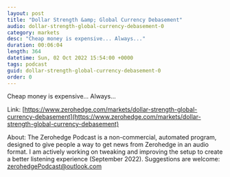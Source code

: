 ```yaml
---
layout: post
title: "Dollar Strength &amp; Global Currency Debasement"
audio: dollar-strength-global-currency-debasement-0
category: markets
desc: "Cheap money is expensive... Always..."
duration: 00:06:04
length: 364
datetime: Sun, 02 Oct 2022 15:54:00 +0000
tags: podcast
guid: dollar-strength-global-currency-debasement-0
order: 0
---
```

Cheap money is expensive... Always...

Link: [https://www.zerohedge.com/markets/dollar-strength-global-currency-debasement](https://www.zerohedge.com/markets/dollar-strength-global-currency-debasement)

About: The Zerohedge Podcast is a non-commercial, automated program, designed to give people a way to get news from Zerohedge in an audio format.  I am actively working on tweaking and improving the setup to create a better listening experience (September 2022).  Suggestions are welcome: [zerohedgePodcast@outlook.com](mailto:zerohedgePodcast@outlook.com)